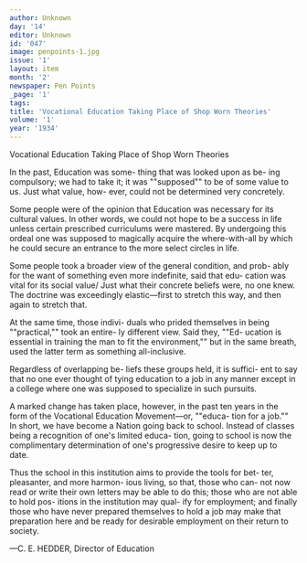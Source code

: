 ```yaml
---
author: Unknown
day: '14'
editor: Unknown
id: '047'
image: penpoints-1.jpg
issue: '1'
layout: item
month: '2'
newspaper: Pen Points
_page: '1'
tags:
title: 'Vocational Education Taking Place of Shop Worn Theories'
volume: '1'
year: '1934'
---
```

Vocational Education Taking 
Place of Shop Worn Theories

In the past, Education was some-
thing that was looked upon as be-
ing compulsory; we had to take it;
it was ""supposed"" to be of some
value to us. Just what value, how-
ever, could not be determined very 
concretely.

Some people were of the opinion
that Education was necessary for
its cultural values. In other words,
we could not hope to be a success 
in life unless certain prescribed 
curriculums were mastered. By
undergoing this ordeal one was 
supposed to magically acquire the
where-with-all by which he could
secure an entrance to the more 
select circles in life. 

Some people took a broader view
of the general condition, and prob-
ably for the want of something 
even more indefinite, said that edu-
cation was vital for its social value/
Just what their concrete beliefs
were, no one knew. The doctrine
was exceedingly elastic—first to 
stretch this way, and then again to
stretch that.

At the same time, those indivi-
duals who prided themselves in
being ""practical,"" took an entire-
ly different view. Said they, ""Ed-
ucation is essential in training the 
man to fit the environment,"" but
in the same breath, used the latter 
term as something all-inclusive.

Regardless of overlapping be-
liefs these groups held, it is suffici-
ent to say that no one ever thought
of tying education to a job in any
manner except in a college where
one was supposed to specialize in 
such pursuits.

A marked change has taken 
place, however, in the past ten
years in the form of the Vocational
Education Movement—or, ""educa-
tion for a job."" In short, we have 
become a Nation going back to
school. Instead of classes being a 
recognition of one's limited educa-
tion, going to school is now the 
complimentary determination of 
one's progressive desire to keep up
to date.

Thus the school in this institution
aims to provide the tools for bet-
ter, pleasanter, and more harmon-
ious living, so that, those who can-
not now read or write their own
letters may be able to do this;
those who are not able to hold pos-
itions in the institution may qual-
ify for employment; and finally
those who have never prepared
themselves to hold a job may make 
that preparation here and be ready
for desirable employment on their 
return to society.

—C. E. HEDDER, Director of Education